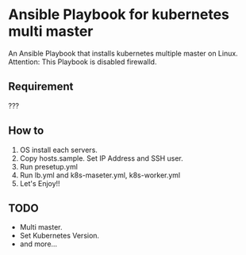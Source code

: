 # Ansible Playbook for kubernetes multi master

An Ansible Playbook that installs kubernetes multiple master on Linux.  
Attention: This Playbook is disabled firewalld.

## Requirement
???

## How to
1. OS install each servers.  
2. Copy hosts.sample. Set IP Address and SSH user.
3. Run presetup.yml
4. Run lb.yml and k8s-maseter.yml, k8s-worker.yml
5. Let's Enjoy!!

## TODO
* Multi master.
* Set Kubernetes Version.
* and more...